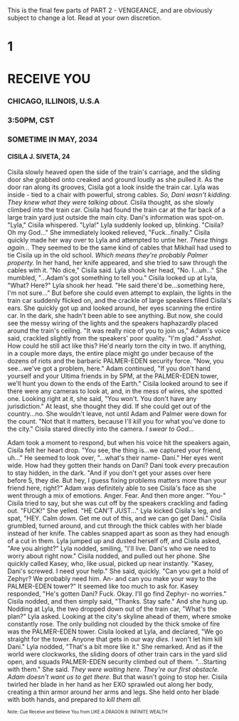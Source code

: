 This is the final few parts of PART 2 - VENGEANCE, and are obviously subject to change a lot.
Read at your own discretion.

# 1
# RECEIVE YOU
### CHICAGO, ILLINOIS, U.S.A
### 3:50PM, CST
### SOMETIME IN MAY, 2034
#### CISILA J. SIVETA, 24

Cisila slowly heaved open the side of the train's carriage, and the sliding door she grabbed onto creaked and ground loudly as she pulled it. As the door ran along its grooves, Cisila got a look inside the train car. Lyla was inside - tied to a chair with powerful, strong cables. *So, Dani wasn't kidding. They knew what they were talking about.* Cisila thought, as she slowly climbed into the train car. Cisila had found the train car at the far back of a large train yard just outside the main city. Dani's information was spot-on. "Lyla," Cisila whispered. "Lyla!" Lyla suddenly looked up, blinking. "Cisila? Oh my God..." She immediately looked relieved, "Fuck...finally." Cisila quickly made her way over to Lyla and attempted to untie her. *These things again...* They seemed to be the same kind of cables that Mikhail had used to tie Cisila up in the old school. *Which means they're probably Palmer property.* In her hand, her knife appeared, and she tried to saw through the cables with it. "No dice," Cisila said. Lyla shook her head, "No. I...uh..." She mumbled, "...Adam's got something to tell you." Cisila looked up at Lyla, "What? Here?" Lyla shook her head. "He said there'd be...something here, I'm not sure..." But before she could even attempt to explain, the lights in the train car suddenly flicked on, and the crackle of large speakers filled Cisila's ears. She quickly got up and looked around, her eyes scanning the entire car. In the dark, she hadn't been able to see anything. But now, she could see the messy wiring of the lights and the speakers haphazardly placed around the train's ceiling. "It was really nice of you to join us," Adam's voice said, crackled slightly from the speakers' poor quality. "I'm glad." *Asshat.* How could he still act like this? He'd nearly torn the city in two. If anything, in a couple more days, the entire place might go under because of the dozens of riots and the barbaric PALMER-EDEN security force. "Now, you see...we've got a problem, here." Adam continued, "If you don't hand yourself and your Ultima friends in by 5PM, at the PALMER-EDEN tower, we'll hunt you down to the ends of the Earth." Cisila looked around to see if there were any cameras to look at, and, in the mess of wires, she spotted one. Looking right at it, she said, "You won't. You don't have any jurisdiction." At least, she thought they did. If she could get out of the country...no. She wouldn't leave, not until Adam and Palmer were down for the count. "Not that it matters, because I'll *kill* you for what you've done to the city." Cisila stared directly into the camera. *I swear to God...*

Adam took a moment to respond, but when his voice hit the speakers again, Cisila felt her heart drop. "You see, the thing is...we captured your friend, uh..." He seemed to look over, "...what's their name- Dani." Her eyes went wide. How had they gotten their hands on Dani? Dani took *every* precaution to stay hidden, in the dark. "And if you don't get your asses over here before 5, they die. But hey, I guess fixing problems matters more than your friend here, right?" Adam was definitely able to see Cisila's face as she went through a mix of emotions. Anger. Fear. And then more anger. "You-" Cisila tried to say, but she was cut off by the speakers crackling and fading out. "FUCK!" She yelled. "HE CAN'T JUST..." Lyla kicked Cisila's leg, and spat, "HEY. Calm down. Get me out of this, and we can go get Dani." Cisila grumbled, turned around, and cut through the thick cables with her blade instead of her knife. The cables snapped apart as soon as they had enough of a cut in them. Lyla jumped up and dusted herself off, and Cisila asked, "Are you alright?" Lyla nodded, smiling, "I'll live. Dani's who we need to worry about right now." Cisila nodded, and pulled out her phone. She quickly called Kasey, who, like usual, picked up near instantly. "Kasey, Dani's screwed. I need your help." She said, quickly. "Can you get a hold of Zephyr? We probably need him. An- and can you make your way to the PALMER-EDEN tower?" It seemed like too much to ask for. Kasey responded, "He's gotten Dani? Fuck. Okay. I'll go find Zephyr- no worries." Cisila nodded, and then simply said, "Thanks. Stay safe." And she hung up. Nodding at Lyla, the two dropped down out of the train car, "What's the plan?" Lyla asked. Looking at the city's skyline ahead of them, where smoke constantly rose. The only building not clouded by the thick smoke of fire was the PALMER-EDEN tower. Cisila looked at Lyla, and declared, "We go straight for the tower. Anyone that gets in our way *dies.* I won't let him kill Dani." Lyla nodded, "That's a bit more like it." She remarked. And as if the world were clockworks, the sliding doors of other train cars in the yard slid open, and squads PALMER-EDEN security climbed out of them. "...Starting with them." She said. *They were waiting here. They're our first obstacle. Adam doesn't want us to get there.* But that wasn't going to stop her. Cisila twirled her blade in her hand as her EXO sprawled out along her body, creating a thin armor around her arms and legs. She held onto her blade with both hands, and prepared to *kill them all.*

<sup><sub>Note: Cue Receive and Believe You from LIKE A DRAGON 8: INFINITE WEALTH</sub></sup>
